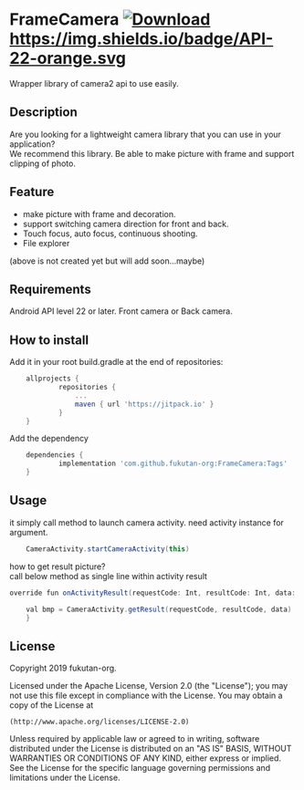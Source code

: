 # FrameCamera [![Download](https://img.shields.io/github/release/fukutan-org/FrameCamera.svg)](https://github.com/fukutan-org/FrameCamera/releases) https://img.shields.io/badge/API-22-orange.svg

Wrapper library of camera2 api to use easily.

## Description

Are you looking for a lightweight camera library that you can use in your application?  
We recommend this library.
Be able to make picture with frame and support clipping of photo.


## Feature

* make picture with frame and decoration.  
* support switching camera direction for front and back.  
* Touch focus, auto focus, continuous shooting.  
* File explorer

(above is not created yet but will add soon...maybe)

## Requirements
Android API level 22 or later.
Front camera or Back camera.

## How to install

Add it in your root build.gradle at the end of repositories:
```groovy
    allprojects {
    		repositories {
    			...
    			maven { url 'https://jitpack.io' }
    		}
    }
```

Add the dependency
```groovy
    dependencies {
    		implementation 'com.github.fukutan-org:FrameCamera:Tags'
    }
```


## Usage

it simply call method to launch camera activity. need activity instance for argument.
```groovy
	CameraActivity.startCameraActivity(this)

```

how to get result picture?  
call below method as single line within activity result
```groovy
override fun onActivityResult(requestCode: Int, resultCode: Int, data: Intent?) {

	val bmp = CameraActivity.getResult(requestCode, resultCode, data)
    }
```


## License
Copyright 2019 fukutan-org.

Licensed under the Apache License, Version 2.0 (the "License");
you may not use this file except in compliance with the License.
You may obtain a copy of the License at

    (http://www.apache.org/licenses/LICENSE-2.0)

Unless required by applicable law or agreed to in writing, software
distributed under the License is distributed on an "AS IS" BASIS,
WITHOUT WARRANTIES OR CONDITIONS OF ANY KIND, either express or implied.
See the License for the specific language governing permissions and
limitations under the License.
